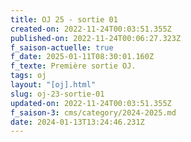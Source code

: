 ```yaml
---
title: OJ 25 - sortie 01
created-on: 2022-11-24T00:03:51.355Z
published-on: 2022-11-24T00:06:27.323Z
f_saison-actuelle: true
f_date: 2025-01-11T08:30:01.160Z
f_texte: Première sortie OJ.
tags: oj
layout: "[oj].html"
slug: oj-23-sortie-01
updated-on: 2022-11-24T00:03:51.355Z
f_saison-3: cms/category/2024-2025.md
date: 2024-01-13T13:24:46.231Z
---
```

